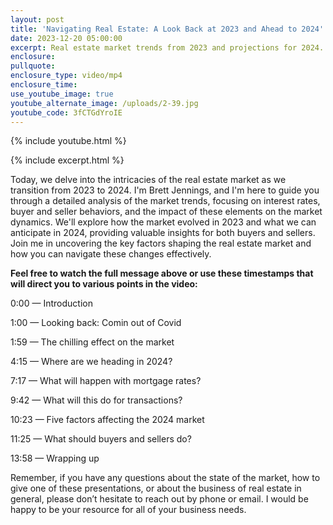 ```yaml
---
layout: post
title: 'Navigating Real Estate: A Look Back at 2023 and Ahead to 2024'
date: 2023-12-20 05:00:00
excerpt: Real estate market trends from 2023 and projections for 2024.
enclosure:
pullquote:
enclosure_type: video/mp4
enclosure_time:
use_youtube_image: true
youtube_alternate_image: /uploads/2-39.jpg
youtube_code: 3fCTGdYroIE
---
```

{% include youtube.html %}

{% include excerpt.html %}

Today, we delve into the intricacies of the real estate market as we transition from 2023 to 2024. I'm Brett Jennings, and I'm here to guide you through a detailed analysis of the market trends, focusing on interest rates, buyer and seller behaviors, and the impact of these elements on the market dynamics. We'll explore how the market evolved in 2023 and what we can anticipate in 2024, providing valuable insights for both buyers and sellers. Join me in uncovering the key factors shaping the real estate market and how you can navigate these changes effectively.

**Feel free to watch the full message above or use these timestamps that will direct you to various points in the video:**

0:00 — Introduction

1:00 — Looking back: Comin out of Covid

1:59 — The chilling effect on the market

4:15 — Where are we heading in 2024?

7:17 — What will happen with mortgage rates?

9:42 — What will this do for transactions?

10:23 — Five factors affecting the 2024 market

11:25 — What should buyers and sellers do?

13:58 — Wrapping up

Remember, if you have any questions about the state of the market, how to give one of these presentations, or about the business of real estate in general, please don’t hesitate to reach out by phone or email. I would be happy to be your resource for all of your business needs.